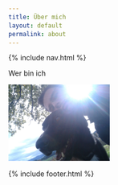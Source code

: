 ```yaml
---
title: Über mich
layout: default
permalink: about
---
```

{% include nav.html %}

Wer bin ich

<img src="me.jpg" width="40%" height="40%" class="mx-auto d-block">

{% include footer.html %}